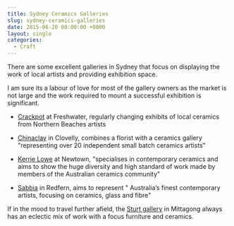 ```yaml
---
title: Sydney Ceramics Galleries
slug: sydney-ceramics-galleries
date: 2015-06-20 00:00:00 +0000
layout: single
categories:
  - Craft
---
```


There are some excellent galleries in Sydney that focus on displaying the work of local artists and providing exhibition space.

I am sure its a labour of love for most of the gallery owners as the market is not large and the work required to mount a successful exhibition is significant.

- [Crackpot](https://www.crackpot.com.au) at Freshwater, regularly changing exhibits of local ceramics from Northern Beaches artists

- [Chinaclay](https://chinaclay.com.au/collections/ceramics) in Clovelly, combines a florist with a ceramics gallery "representing over 20 independent small batch ceramics artists"

- [Kerrie Lowe](https://kerrielowe.com) at Newtown, "specialises in contemporary ceramics and aims to show the huge diversity and high standard of work made by members of the Australian ceramics community"

- [Sabbia](https://sabbiagallery.com) in Redfern, aims to represent " Australia’s finest contemporary artists, focusing on ceramics, glass and fibre"

If in the mood to travel further afield, the [Sturt gallery](https://www.sturt.nsw.edu.au/sturt-campus/sturt-gallery) in Mittagong always has an eclectic mix of work with a focus furniture and ceramics.
